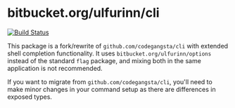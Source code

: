 # bitbucket.org/ulfurinn/cli

[![Build Status](https://travis-ci.org/ulfurinn/cli.svg)](https://travis-ci.org/ulfurinn/cli)

This package is a fork/rewrite of `github.com/codegangsta/cli` with extended shell completion functionality. It uses `bitbucket.org/ulfurinn/options` instead of the standard `flag` package, and mixing both in the same application is not recommended.

If you want to migrate from `github.com/codegangsta/cli`, you'll need to make minor changes in your command setup as there are differences in exposed types.
